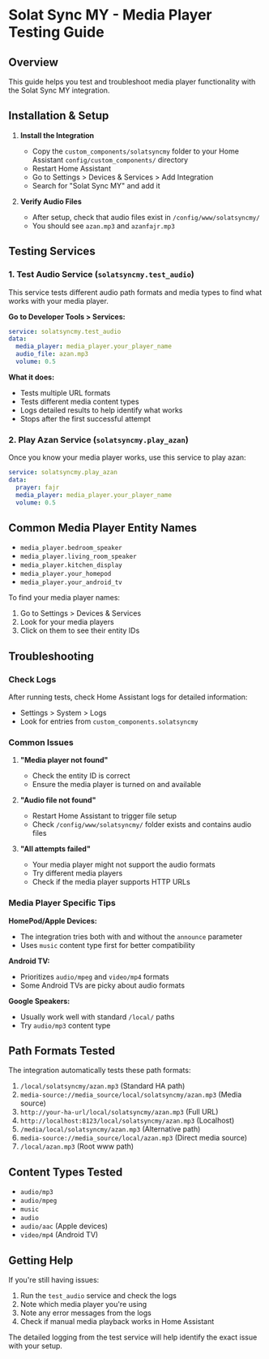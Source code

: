 # Solat Sync MY - Media Player Testing Guide

## Overview
This guide helps you test and troubleshoot media player functionality with the Solat Sync MY integration.

## Installation & Setup

1. **Install the Integration**
   - Copy the `custom_components/solatsyncmy` folder to your Home Assistant `config/custom_components/` directory
   - Restart Home Assistant
   - Go to Settings > Devices & Services > Add Integration
   - Search for "Solat Sync MY" and add it

2. **Verify Audio Files**
   - After setup, check that audio files exist in `/config/www/solatsyncmy/`
   - You should see `azan.mp3` and `azanfajr.mp3`

## Testing Services

### 1. Test Audio Service (`solatsyncmy.test_audio`)

This service tests different audio path formats and media types to find what works with your media player.

**Go to Developer Tools > Services:**

```yaml
service: solatsyncmy.test_audio
data:
  media_player: media_player.your_player_name
  audio_file: azan.mp3
  volume: 0.5
```

**What it does:**
- Tests multiple URL formats
- Tests different media content types
- Logs detailed results to help identify what works
- Stops after the first successful attempt

### 2. Play Azan Service (`solatsyncmy.play_azan`)

Once you know your media player works, use this service to play azan:

```yaml
service: solatsyncmy.play_azan
data:
  prayer: fajr
  media_player: media_player.your_player_name
  volume: 0.5
```

## Common Media Player Entity Names

- `media_player.bedroom_speaker`
- `media_player.living_room_speaker`
- `media_player.kitchen_display`
- `media_player.your_homepod`
- `media_player.your_android_tv`

To find your media player names:
1. Go to Settings > Devices & Services
2. Look for your media players
3. Click on them to see their entity IDs

## Troubleshooting

### Check Logs
After running tests, check Home Assistant logs for detailed information:
- Settings > System > Logs
- Look for entries from `custom_components.solatsyncmy`

### Common Issues

1. **"Media player not found"**
   - Check the entity ID is correct
   - Ensure the media player is turned on and available

2. **"Audio file not found"**
   - Restart Home Assistant to trigger file setup
   - Check `/config/www/solatsyncmy/` folder exists and contains audio files

3. **"All attempts failed"**
   - Your media player might not support the audio formats
   - Try different media players
   - Check if the media player supports HTTP URLs

### Media Player Specific Tips

**HomePod/Apple Devices:**
- The integration tries both with and without the `announce` parameter
- Uses `music` content type first for better compatibility

**Android TV:**
- Prioritizes `audio/mpeg` and `video/mp4` formats
- Some Android TVs are picky about audio formats

**Google Speakers:**
- Usually work well with standard `/local/` paths
- Try `audio/mp3` content type

## Path Formats Tested

The integration automatically tests these path formats:

1. `/local/solatsyncmy/azan.mp3` (Standard HA path)
2. `media-source://media_source/local/solatsyncmy/azan.mp3` (Media source)
3. `http://your-ha-url/local/solatsyncmy/azan.mp3` (Full URL)
4. `http://localhost:8123/local/solatsyncmy/azan.mp3` (Localhost)
5. `/media/local/solatsyncmy/azan.mp3` (Alternative path)
6. `media-source://media_source/local/azan.mp3` (Direct media source)
7. `/local/azan.mp3` (Root www path)

## Content Types Tested

- `audio/mp3`
- `audio/mpeg`  
- `music`
- `audio`
- `audio/aac` (Apple devices)
- `video/mp4` (Android TV)

## Getting Help

If you're still having issues:

1. Run the `test_audio` service and check the logs
2. Note which media player you're using
3. Note any error messages from the logs
4. Check if manual media playback works in Home Assistant

The detailed logging from the test service will help identify the exact issue with your setup. 